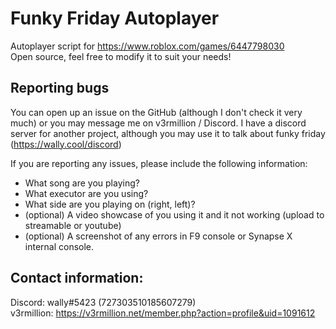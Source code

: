 # Funky Friday Autoplayer
Autoplayer script for https://www.roblox.com/games/6447798030<br>
Open source, feel free to modify it to suit your needs!

## Reporting bugs
You can open up an issue on the GitHub (although I don't check it very much) or you may message me on v3rmillion / Discord.
I have a discord server for another project, although you may use it to talk about funky friday (https://wally.cool/discord)

If you are reporting any issues, please include the following information:

* What song are you playing?
* What executor are you using?
* What side are you playing on (right, left)?
* (optional) A video showcase of you using it and it not working (upload to streamable or youtube)
* (optional) A screenshot of any errors in F9 console or Synapse X internal console.


## Contact information:
Discord: wally#5423 (727303510185607279)<br>
v3rmillion: https://v3rmillion.net/member.php?action=profile&uid=1091612
